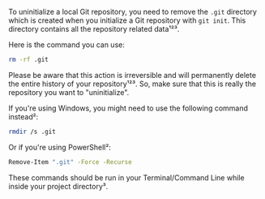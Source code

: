To uninitialize a local Git repository, you need to remove the `.git` directory which is created when you initialize a Git repository with `git init`. This directory contains all the repository related data¹²³.

Here is the command you can use:

```bash
rm -rf .git
```

Please be aware that this action is irreversible and will permanently delete the entire history of your repository¹²³. So, make sure that this is really the repository you want to "uninitialize".

If you're using Windows, you might need to use the following command instead²:

```bash
rmdir /s .git
```

Or if you're using PowerShell²:

```bash
Remove-Item ".git" -Force -Recurse
```

These commands should be run in your Terminal/Command Line while inside your project directory³.
